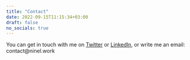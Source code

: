 ```yaml
---
title: "Contact"
date: 2022-09-15T11:15:34+03:00
draft: false
no_socials: true
---
```


You can get in touch with me on [Twitter](https://twitter.com/NinelBolotova) or [LinkedIn](https://www.linkedin.com/in/ninel-b/), or write me an email:
<span class="my_addr">contact<span style="display: none;">REMOVE</span>&#64;ninel<!-- none -->.work</span>
